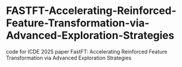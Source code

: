 # FASTFT-Accelerating-Reinforced-Feature-Transformation-via-Advanced-Exploration-Strategies
code for ICDE 2025 paper FastFT: Accelerating Reinforced Feature Transformation via Advanced Exploration Strategies

